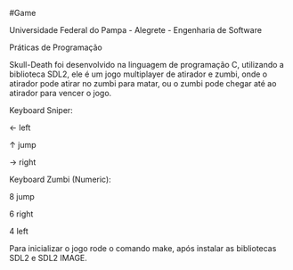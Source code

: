 #Game

Universidade Federal do Pampa - Alegrete - Engenharia de Software 

Práticas de Programação

Skull-Death foi desenvolvido na linguagem de programação C, utilizando a biblioteca SDL2, ele é um jogo multiplayer de atirador e zumbi, onde o atirador pode atirar no zumbi para matar, ou o zumbi pode chegar até ao atirador para vencer o jogo.

Keyboard Sniper: 

← left

↑ jump

→ right

Keyboard Zumbi (Numeric):

8 jump

6 right

4 left

Para inicializar o jogo rode o comando make, após instalar as bibliotecas SDL2 e SDL2 IMAGE.
